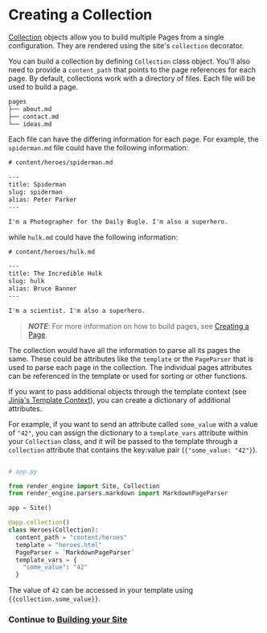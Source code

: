 # Creating a Collection

[Collection] objects allow you to build multiple Pages from a single configuration. They are rendered using the site's `collection` decorator.

You can build a collection by defining `Collection` class object. You'll also need to provide a `content_path` that points to the page references for each page. By default, collections work with a directory of files. Each file will be used to build a page.

```bash
pages
├── about.md
├── contact.md
└── ideas.md
```

Each file can have the differing information for each page. For example, the `spiderman.md` file could have the following information:

```txt
# content/heroes/spiderman.md

---
title: Spiderman
slug: spiderman
alias: Peter Parker
---

I'm a Photographer for the Daily Bugle. I'm also a superhero.
```

while `hulk.md` could have the following information:

```txt
# content/heroes/hulk.md

---
title: The Incredible Hulk
slug: hulk
alias: Bruce Banner
---

I'm a scientist. I'm also a superhero.
```

> ***NOTE***: For more information on how to build pages, see [Creating a Page][Creating a Page].

The collection would have all the information to parse all its pages the same. These could be attributes like the `template` or the `PageParser` that is used to parse each page in the collection. The individual pages attributes can  be referenced in the template or used for sorting or other functions.

If you want to pass additional objects through the template context (see [Jinja's Template Context](https://jinja.palletsprojects.com/en/3.0.x/api/#the-context)), you can create a dictionary of additional attributes.

For example, if you want to send an attribute called `some_value` with a value of `"42"`, you can assign the dictionary to a `template_vars` attribute within your `Collection` class, and it will be passed to the template through a `collection` attribute that contains the key:value pair (`{"some_value: "42"}`).


```python

# app.py

from render_engine import Site, Collection
from render_engine.parsers.markdown import MarkdownPageParser

app = Site()

@app.collection()
class Heroes(Collection):
  content_path = "content/heroes"
  template = "heroes.html"
  PageParser = `MarkdownPageParser`
  template_vars = {
    "some_value": "42"
  }
```

The value of `42` can be accessed in your template using `{{collection.some_value}}`.

### Continue to [Building your Site](../building-your-site/)

[Collection]: ../collection
[Creating a Page]: /getting-started/creating-a-page
